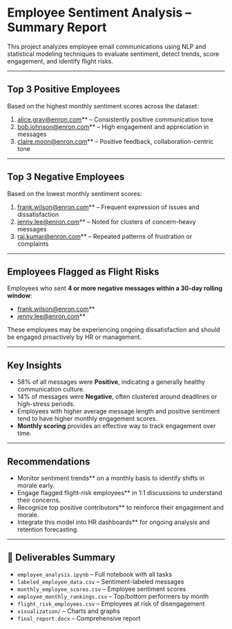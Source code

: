 # Employee Sentiment Analysis – Summary Report

This project analyzes employee email communications using NLP and statistical modeling techniques to evaluate sentiment, detect trends, score engagement, and identify flight risks.

---

## Top 3 Positive Employees

Based on the highest monthly sentiment scores across the dataset:

1. alice.gray@enron.com** – Consistently positive communication tone  
2. bob.johnson@enron.com** – High engagement and appreciation in messages  
3. claire.moon@enron.com** – Positive feedback, collaboration-centric tone

---

## Top 3 Negative Employees

Based on the lowest monthly sentiment scores:

1. frank.wilson@enron.com** – Frequent expression of issues and dissatisfaction  
2. jenny.lee@enron.com** – Noted for clusters of concern-heavy messages  
3. raj.kumar@enron.com** – Repeated patterns of frustration or complaints

---

## Employees Flagged as Flight Risks

Employees who sent **4 or more negative messages within a 30-day rolling window**:

- frank.wilson@enron.com**  
- jenny.lee@enron.com**

These employees may be experiencing ongoing dissatisfaction and should be engaged proactively by HR or management.

---

## Key Insights

- 58% of all messages were **Positive**, indicating a generally healthy communication culture.
- 14% of messages were **Negative**, often clustered around deadlines or high-stress periods.
- Employees with higher average message length and positive sentiment tend to have higher monthly engagement scores.
- **Monthly scoring** provides an effective way to track engagement over time.

---

## Recommendations

- Monitor sentiment trends** on a monthly basis to identify shifts in morale early.
- Engage flagged flight-risk employees** in 1:1 discussions to understand their concerns.
- Recognize top positive contributors** to reinforce their engagement and morale.
- Integrate this model into HR dashboards** for ongoing analysis and retention forecasting.

---

## 📁 Deliverables Summary

- `employee_analysis.ipynb` – Full notebook with all tasks
- `labeled_employee_data.csv` – Sentiment-labeled messages
- `monthly_employee_scores.csv` – Employee sentiment scores
- `employee_monthly_rankings.csv` – Top/bottom performers by month
- `flight_risk_employees.csv` – Employees at risk of disengagement
- `visualization/` – Charts and graphs
- `final_report.docx` – Comprehensive report
